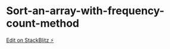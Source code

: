 # Sort-an-array-with-frequency-count-method

[Edit on StackBlitz ⚡️](https://stackblitz.com/edit/js-5zspwx)